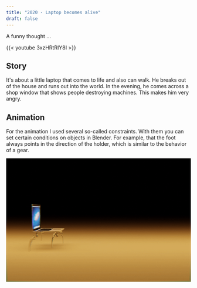 ```yaml
---
title: "2020 - Laptop becomes alive"
draft: false
---
```


A funny thought ...

{{< youtube 3xzHRtRIY8I >}}

## Story

It's about a little laptop that comes to life and also can walk. He breaks out of the house and runs out into the world. In the evening, he comes across a shop window that shows people destroying machines. This makes him very angry.

## Animation

For the animation I used several so-called constraints. With them you can set certain conditions on objects in Blender. For example, that the foot always points in the direction of the holder, which is similar to the behavior of a gear.

![Image](media/laptop_animation_test.gif)



